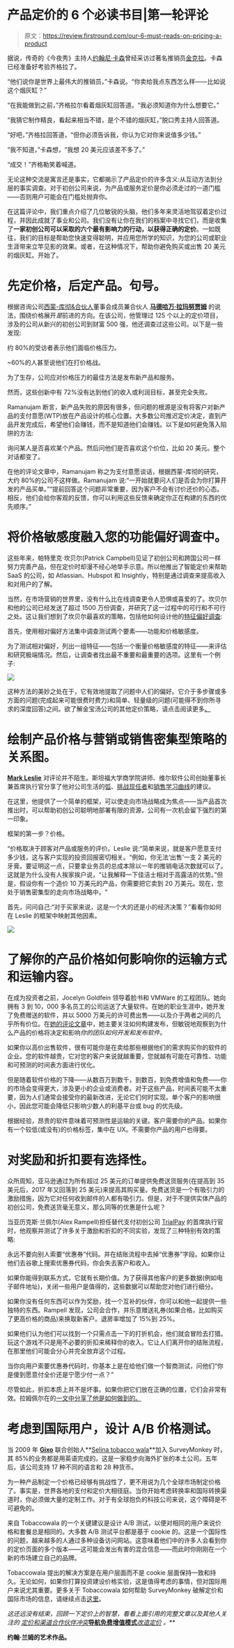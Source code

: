 # 产品定价的 6 个必读书目|第一轮评论

> 原文：<https://review.firstround.com/our-6-must-reads-on-pricing-a-product>

据说，传奇的《今夜秀》主持人[约翰尼·卡森](https://en.wikipedia.org/wiki/Johnny_Carson "null")曾经采访过著名推销员[金克拉](https://en.wikipedia.org/wiki/Zig_Ziglar "null")。卡森已经准备好考验齐格拉了。

“他们说你是世界上最伟大的推销员，”卡森说。“你卖给我点东西怎么样——比如说这个烟灰缸？”

“在我能做到之前，”齐格拉尔看着烟灰缸回答道。“我必须知道你为什么想要它。”

“我猜它制作精良，看起来相当不错，是个不错的烟灰缸，”脱口秀主持人回答道。

“好吧，”齐格拉回答道，“但你必须告诉我，你认为它对你来说值多少钱。”

“我不知道，”卡森想，“我想 20 美元应该差不多了。”

“成交！”齐格勒笑着喊道。

无论这种交流是寓言还是事实，它都揭示了产品定价的许多含义:从互动方法到分层的事实调查。对于初创公司来说，为产品或服务定价是你必须走过的一道门槛——否则用户可能会在门槛处抛弃你。

在这篇评论中，我们重点介绍了几位敏锐的头脑，他们多年来灵活地驾驭着定价过程，并因此成就了事业和公司。我们没有让你在我们的档案中寻找它们，而是收集了**一家初创公司可以采取的六个最有影响力的行动，以获得正确的定价**。一如既往，我们的目标是帮助您快速变得聪明，并应用您所学的知识，为您的公司或职业生涯带来立竿见影的效果。或者，在这种情况下，帮助你避免购买或出售 20 美元的烟灰缸。开始了。

# 先定价格，后定产品。句号。

根据咨询公司[西蒙-库彻&合伙人](http://www.simon-kucher.com/ "null")董事会成员兼合伙人 **[马德哈万·拉玛努贾姆](https://www.linkedin.com/in/madhavan-ramanujam-1533063 "null")** 的说法，围绕价格展开*是*前进的方向。在该公司，他管理过 125 个以上的定价项目，涉及的公司从新兴的初创公司到财富 500 强，他还调查过这些公司。以下是一些发现:

约 80%的受访者表示他们面临价格压力。

~60%的人甚至说他们在打价格战。

为了生存，公司应对价格压力的最佳方法是发布新产品和服务。

然而，这些创新中有 72%没有达到他们的收入或利润目标，甚至完全失败。

Ramanujam 断言，新产品失败的原因有很多，但问题的根源是没有将客户对新产品的支付意愿(WTP)放在产品设计的核心位置。大多数公司推迟定价决定，直到产品开发完成后，希望他们会赚钱，而不是知道他们会赚钱。以下是如何避免落入陷阱的方法:

询问某人是否喜欢某个产品。然后问他们是否喜欢这个价位，比如 20 美元。整个对话都变了。

在他的评论文章中，Ramanujam 称之为支付意愿谈话，根据西蒙-库彻的研究，大约 80%的公司不这样做。Ramanujam 说:“一开始就要问人们是否会为你打算开发的产品买单。”“提前回答这个问题非常重要，因为客户不会有讨价还价的心态。相反，他们会给你客观的反馈，你可以利用这些反馈来确定你正在构建的东西的优先顺序。”

# 将价格敏感度融入您的功能偏好调查中。

这些年来，帕特里克·坎贝尔(Patrick Campbell)见证了初创公司和跨国公司一样努力完善产品，但在定价时却漫不经心地举手示意。所以他推出了智能定价来帮助 SaaS 的公司，如 Atlassian、Hubspot 和 Insightly，特别是通过调查来提高收入和对用户的了解。

当然，在市场营销的世界里，没有什么比在线调查更令人恐惧或喜爱的了。坎贝尔和他的公司已经发送了超过 1500 万份调查，并研究了这一过程中的可行和不可行之处。这让我们想到了坎贝尔最喜欢的策略，包括他如何设计他的[特征偏好调查](http://www.priceintelligently.com/blog/bid/194853/Lessons-from-Sending-One-Million-Surveys "null"):

首先，使用相对偏好方法集中调查测试两个要素——功能和价格敏感度。

为了测试相对偏好，列出一组特征——包括一个衡量价格敏感度的特征——来评估和研究极端情况。然后，让调查者找出最不重要和最重要的选项。这里有一个例子:

![](img/3076119ebdcb434e40e967f884feb347.png)

这种方法的美妙之处在于，它有效地提取了问题中人们的偏好。它介于多步骤或多方面的问题(完成起来可能很费时费力)和简单、轻量级的问题(可能得不到你所寻求的深度回答)之间。欲了解金宝汤公司的其他定价策略，请点击阅读更多[。](http://firstround.com/review/the-price-is-right-essential-tips-for-nailing-your-pricing-strategy/ "null")

# 绘制产品价格与营销或销售密集型策略的关系图。

**[Mark Leslie](https://twitter.com/mleslie45 "null")** 对评论并不陌生。斯坦福大学商学院讲师、维尔软件公司创始董事长兼首席执行官分享了他对公司生活的[弧](http://firstround.com/review/The-Arc-of-Company-Life-and-How-to-Prolong-It/ "null")、[挑战现任者](http://firstround.com/review/leslies-law-when-small-meets-large-small-almost-always-wins/ "null")和[销售学习曲线](https://hbr.org/2006/07/the-sales-learning-curve "null")的建议。

在这里，他提供了一个简单的框架，可以使走向市场战略成为焦点——当产品首次推出时，可以帮助初创公司聪明地部署有限的资源，公司有一次机会留下强烈的第一印象。

框架的第一步？价格。

“价格取决于顾客对产品或服务的评价。Leslie 说:“简单来说，就是客户愿意支付多少钱，这与客户实现的投资回报密切相关。“例如，你无法‘出售’一支 2 美元的牙膏。要证明这一点，只要拿业务员的总成本除以一年的推销电话次数就可以了。这就是为什么没有人挨家挨户说，“让我解释一下佳洁士相对于高露洁的优势。”但是，假设你有一个造价 10 万美元的产品，你需要把它卖到 20 万美元。现在，您处于销售密集型的走向市场战略中。"

首先，问问自己:“对于买家来说，这是一个大的还是小的经济决策？”看看你如何在 Leslie 的框架中映射其他因素。

![](img/280a26e4a8d1155bb0b9f50bf0b44a41.png)

# 了解你的产品价格如何影响你的运输方式和运输内容。

在成为投资者之前，Jocelyn Goldfein 领导着脸书和 VMWare 的工程团队。她向拥有 3 到 10，000 多名员工的公司运送了大量软件。在她的职业生涯中，她开发了免费赠送的软件，并以 5000 万美元的许可费出售——以及介于两者之间的几乎所有价位。在[她的评论文章](http://firstround.com/review/the-right-way-to-ship-software/ "null")中，她主要关注如何构建发布，但敏锐地观察到为什么产品的价格将决定和影响*你的团队如何开发和发布软件。*

如果你以高价出售软件，很有可能你是在卖给那些根据他们的需求购买你的软件的企业。您的软件越贵，它对您的客户来说就越重要，您就越有可能在可靠性、功能和可预测的时间表方面进行优化。

但是随着软件价格的下降——从数百万到数千，到数百，到免费增值和免费——你的市场会变得更大，涉及更小的企业或消费者。对于这些产品，时间表可能不太重要，因为人们通常会接受你的最新改进，无论它们何时实现。单个客户的影响很小，因此您可能会降低只影响少数人的利基平台或 bug 的优先级。

根据经验，昂贵的软件意味着可预测性是运输的关键。客户需要你的产品。如果你有一个较低(或没有)的价格标签，集中在 UX。不需要你产品的用户也得要。

# 对奖励和折扣要有选择性。

众所周知，亚马逊通过为所有超过 25 美元的订单提供免费送货服务(在提高到 35 美元后，2017 年又回落到 25 美元)来提高其购买量。免费送货是一个有吸引力的激励措施，因为它对任何收到邮件的人都有吸引力。但是，对于不提供实体产品的初创公司，免费送货毫无意义，那么同等的优惠是什么呢？

当亚历克斯·兰佩尔(Alex Rampell)担任替代支付初创公司 [TrialPay](https://www.trialpay.com/ "null") 的首席执行官时，他观察并测试了许多关于激励和折扣的不同实验，发现了三种特别有效的策略:

永远不要向别人索要“优惠券”代码。并在结账流程中去掉“优惠券”字段。如果你让他们去谷歌上搜索优惠券代码，你会失去客户和收入。

如果你能得到联系方式，它就有长期价值。为了获得其他客户的更多数据(例如电子邮件地址)，关闭一些用户是值得的，这些数据可以帮助您对他们进行细分。

如果你没有任何东西可以作为奖励，找一个互补的伙伴，你可以和他一起提供一些独特的东西。Rampell 发现，公司会合作，并乐意赠送礼券(如果合格，比如购买了更高价格的商品)来换取新客户。退房率增加了 15%到 25%。

如果他们认为他们可以找到一个只需点击一下的打折机会，他们就会冒险去打猎。玩这个游戏不只是用不必要的折扣来稀释你的收入。它让人们离开你的结账流程，在那里他们可能会分心并完全放弃这个过程。

当你向用户索要优惠券代码时，你基本上是在给他们做一个智商测试，问他们“你是傻到愿意付全价还是宁愿少付一点？”

尽管如此，折扣本质上并不是坏事。如果你把它们放在正确的位置，它们会非常有效。拉姆佩尔在的[一文中分享了他是如何做到的。](http://firstround.com/review/Dont-Leave-Money-on-the-Table-with-this-Crash-Course-in-Pricing/ "null")

# 考虑到国际用户，设计 A/B 价格测试。

当 2009 年 **[Gixo](http://gixo.com/ "null")** 联合创始人**[Selina tobacco wala](https://www.linkedin.com/in/selinat "null")**加入 SurveyMonkey 时，其 85%的业务都是用英语完成的。这是一家稳步向海外扩张的本土公司。五年后，该公司支持 17 种不同的语言和 28 种货币。

为一种产品制定一个价格已经够有挑战性了，更不用说为几个全球市场制定价格了。事实是，世界各地的支付和定价大相径庭。当你开始考虑转换率和国际转换渠道时，你必须做大量的定制工作。对于有全球抱负的科技公司来说，这个障碍是不可避免的。

来自 Tobaccowala 的一个关键建议是设计 A/B 测试，以便对相同的用户来说价格和套餐总是相同的。大多数 A/B 测试平台都是基于 cookie 的。这是一个国际性的问题，越来越多的人通过多种设备访问网站。这意味着他们中的许多人会看到你的定价页面的多个版本——这可能会发出有害的混合信息——而此时你刚刚在一个新的市场建立自己的品牌。

Tobaccowala 提出的解决方案是在用户层面而不是 cookie 层面保持一致和持久。无论如何，如果你打算投资建设价格实验，这是值得考虑的事情，但对国际用户来说尤其重要。更多关于 Tobaccowala 如何帮助 SurveyMonkey 破解定价和国际市场的信息，请继续点击[这里](http://firstround.com/review/the-inside-story-on-how-surveymonkey-cracked-the-international-market/ "null")。

*这还远没有结束，回顾一下定价上的智慧，看看上面引用的完整文章以及其他人关注的* *[定价和渠道合作伙伴冲突](http://firstround.com/review/From-Zero-to-10000-clients-in-Two-Years-Using-Channel-Partners/ "null")***[导航免费增值模式](http://firstround.com/review/WhatsApp-Used-This-Pricing-Strategy-to-Win-and-You-Can-Too/ "null")***[改造定价](http://firstround.com/review/How-to-Do-Retail-Right-from-the-Inventor-of-the-Apple-Store/ "null")* *。***

**约翰·兰姆的艺术作品。**